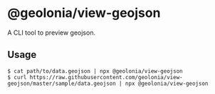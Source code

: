 # @geolonia/view-geojson

A CLI tool to preview geojson.

## Usage

```shell
$ cat path/to/data.geojson | npx @geolonia/view-geojson
$ curl https://raw.githubusercontent.com/geolonia/view-geojson/master/sample/data.geojson | npx @geolonia/view-geojson
```
